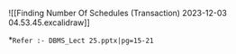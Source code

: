 ![[Finding Number Of Schedules (Transaction) 2023-12-03 04.53.45.excalidraw]]

*`Refer :- DBMS_Lect 25.pptx|pg=15-21`
